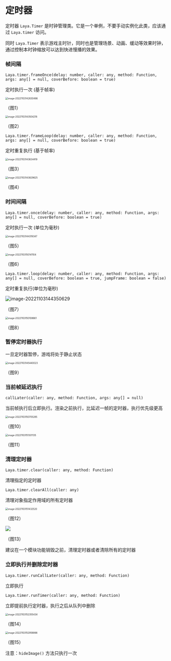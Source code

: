 # 定时器

定时器 `Laya.Timer` 是时钟管理类。它是一个单例，不要手动实例化此类，应该通过 `Laya.timer` 访问。

同时 `Laya.Timer` 表示游戏主时针，同时也是管理场景、动画、缓动等效果时钟，通过控制本时钟缩放可以达到快进慢播的效果。

### 帧间隔

`Laya.timer.frameOnce(delay: number, caller: any, method: Function, args: any[] = null, coverBefore: boolean = true)`

定时执行一次 (基于帧率)

<img src="images/1.png" alt="image-20221103142630486" style="zoom:50%;" /> 

（图1）

<img src="images/2.png" alt="image-20221103143504218" style="zoom:50%;" /> 

（图2）

`Laya.timer.frameLoop(delay: number, caller: any, method: Function, args: any[] = null, coverBefore: boolean = true)`

定时重复执行  (基于帧率)

<img src="images/3.png" alt="image-20221103143634419" style="zoom:50%;" /> 

（图3）

<img src="images/4.png" alt="image-20221103143829625" style="zoom:50%;" /> 

（图4）

### 时间间隔

`Laya.timer.once(delay: number, caller: any, method: Function, args: any[] = null, coverBefore: boolean = true)`

定时执行一次 (单位为毫秒)

<img src="images/5.png" alt="image-20221103144319347" style="zoom:50%;" /> 

（图5）

<img src="images/7.png" alt="image-20221103150141104" style="zoom:50%;" /> 

（图6） 

`Laya.timer.loop(delay: number, caller: any, method: Function, args: any[] = null, coverBefore: boolean = true, jumpFrame: boolean = false)`

定时重复执行(单位为毫秒)

![image-20221103144350629](images/6.png)

（图7）

<img src="images/8.png" alt="image-20221103150108661" style="zoom:50%;" /> 

（图8） 

### 暂停定时器执行

一旦定时器暂停，游戏将处于静止状态

<img src="images/9.png" alt="image-20221103145440023" style="zoom:50%;" /> 

（图9） 

### 当前帧延迟执行

`callLater(caller: any, method: Function, args: any[] = null)`

当前帧执行后立即执行。渲染之前执行，比延迟一帧的定时器，执行优先级更高

<img src="images/10.png" alt="image-20221103150705285" style="zoom:50%;" /> 

 （图10） 

<img src="images/11.png" alt="image-20221103151301135" style="zoom:50%;" /> 

 （图11）  

### 清理定时器

`Laya.timer.clear(caller: any, method: Function)`

清理指定的定时器

`Laya.timer.clearAll(caller: any)`

清理对象指定作用域的所有定时器

<img src="images/12.png" alt="image-20221103151432520" style="zoom:50%;" /> 

 （图12）   

 ![](images/13.png) 

（图13）

建议在一个模块功能销毁之前，清理定时器或者清除所有的定时器

### 立即执行并删除定时器

`Laya.timer.runCallLater(caller: any, method: Function)`

立即执行

`Laya.timer.runTimer(caller: any, method: Function)`

立即提前执行定时器，执行之后从队列中删除

<img src="images/13.png" alt="image-20221103152355434" style="zoom:50%;" /> 

 （图14）     

<img src="images/14.png" alt="image-20221103152958866" style="zoom:50%;" /> 

（图15）

注意：`hideImage()` 方法只执行一次